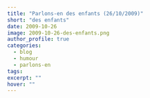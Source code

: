 ```yaml
---
title: "Parlons-en des enfants (26/10/2009)"
short: "des enfants"
date: 2009-10-26
image: 2009-10-26-des-enfants.png
author_profile: true
categories:
  - blog
  - humour
  - parlons-en
tags:
excerpt: ""
hover: ""
---
```

